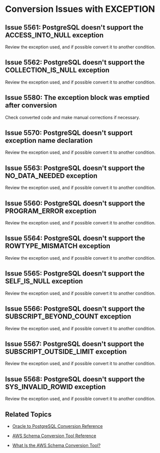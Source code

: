 # Conversion Issues with EXCEPTION<a name="sct-reference-Oracle-PostgreSQL-EXCEPTION"></a>

## Issue 5561: PostgreSQL doesn't support the ACCESS\_INTO\_NULL exception<a name="sct-reference-5561"></a>

Review the exception used, and if possible convert it to another condition\.

## Issue 5562: PostgreSQL doesn't support the COLLECTION\_IS\_NULL exception<a name="sct-reference-5562"></a>

Review the exception used, and if possible convert it to another condition\.

## Issue 5580: The exception block was emptied after conversion<a name="sct-reference-5580"></a>

Check converted code and make manual corrections if necessary\.

## Issue 5570: PostgreSQL doesn't support exception name declaration<a name="sct-reference-5570"></a>

Review the exception used, and if possible convert it to another condition\.

## Issue 5563: PostgreSQL doesn't support the NO\_DATA\_NEEDED exception<a name="sct-reference-5563"></a>

Review the exception used, and if possible convert it to another condition\.

## Issue 5560: PostgreSQL doesn't support the PROGRAM\_ERROR exception<a name="sct-reference-5560"></a>

Review the exception used, and if possible convert it to another condition\.

## Issue 5564: PostgreSQL doesn't support the ROWTYPE\_MISMATCH exception<a name="sct-reference-5564"></a>

Review the exception used, and if possible convert it to another condition\.

## Issue 5565: PostgreSQL doesn't support the SELF\_IS\_NULL exception<a name="sct-reference-5565"></a>

Review the exception used, and if possible convert it to another condition\.

## Issue 5566: PostgreSQL doesn't support the SUBSCRIPT\_BEYOND\_COUNT exception<a name="sct-reference-5566"></a>

Review the exception used, and if possible convert it to another condition\.

## Issue 5567: PostgreSQL doesn't support the SUBSCRIPT\_OUTSIDE\_LIMIT exception<a name="sct-reference-5567"></a>

Review the exception used, and if possible convert it to another condition\.

## Issue 5568: PostgreSQL doesn't support the SYS\_INVALID\_ROWID exception<a name="sct-reference-5568"></a>

Review the exception used, and if possible convert it to another condition\.

## Related Topics<a name="sct-reference-Oracle-PostgreSQL-EXCEPTION-related"></a>

+  [Oracle to PostgreSQL Conversion Reference](sct-reference-Oracle-PostgreSQL.md) 

+  [AWS Schema Conversion Tool Reference](CHAP_SchemaConversionTool.Reference.md) 

+  [What Is the AWS Schema Conversion Tool?](Welcome.md) 